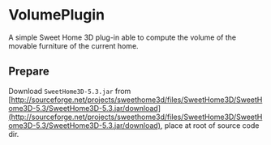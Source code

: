 # VolumePlugin
A simple Sweet Home 3D plug-in able to compute the volume of the movable furniture of the current home.

## Prepare

Download `SweetHome3D-5.3.jar` from [http://sourceforge.net/projects/sweethome3d/files/SweetHome3D/SweetHome3D-5.3/SweetHome3D-5.3.jar/download](http://sourceforge.net/projects/sweethome3d/files/SweetHome3D/SweetHome3D-5.3/SweetHome3D-5.3.jar/download), place at root of source code dir.
